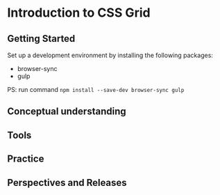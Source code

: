 # Introduction to CSS Grid

## Getting Started

Set up a development environment by installing the following packages:
* browser-sync
* gulp

PS: run command `npm install --save-dev browser-sync gulp`

## Conceptual understanding

## Tools

## Practice

## Perspectives and Releases